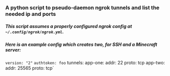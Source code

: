 ### A python script to pseudo-daemon ngrok tunnels and list the needed ip and ports

##### This script assumes a properly configured ngrok config at `~/.config/ngrok/ngrok.yml`. 
##### Here is an example config which creates two, for SSH and a Minecraft server:

  `version: "2"`
  `authtoken: foo`
  tunnels:
    app-one:
      addr: 22
      proto: tcp
    app-two:
      addr: 25565
      proto: tcp`

